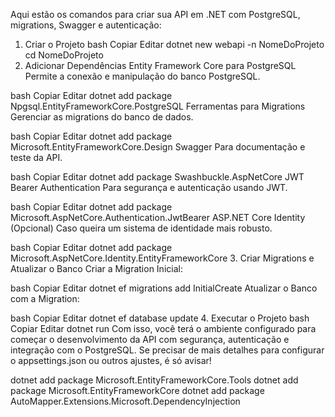 Aqui estão os comandos para criar sua API em .NET com PostgreSQL, migrations, Swagger e autenticação:

1. Criar o Projeto
bash
Copiar
Editar
dotnet new webapi -n NomeDoProjeto
cd NomeDoProjeto
2. Adicionar Dependências
Entity Framework Core para PostgreSQL
Permite a conexão e manipulação do banco PostgreSQL.

bash
Copiar
Editar
dotnet add package Npgsql.EntityFrameworkCore.PostgreSQL
Ferramentas para Migrations
Gerenciar as migrations do banco de dados.

bash
Copiar
Editar
dotnet add package Microsoft.EntityFrameworkCore.Design
Swagger
Para documentação e teste da API.

bash
Copiar
Editar
dotnet add package Swashbuckle.AspNetCore
JWT Bearer Authentication
Para segurança e autenticação usando JWT.

bash
Copiar
Editar
dotnet add package Microsoft.AspNetCore.Authentication.JwtBearer
ASP.NET Core Identity (Opcional)
Caso queira um sistema de identidade mais robusto.

bash
Copiar
Editar
dotnet add package Microsoft.AspNetCore.Identity.EntityFrameworkCore
3. Criar Migrations e Atualizar o Banco
Criar a Migration Inicial:

bash
Copiar
Editar
dotnet ef migrations add InitialCreate
Atualizar o Banco com a Migration:

bash
Copiar
Editar
dotnet ef database update
4. Executar o Projeto
bash
Copiar
Editar
dotnet run
Com isso, você terá o ambiente configurado para começar o desenvolvimento da API com segurança, autenticação e integração com o PostgreSQL. Se precisar de mais detalhes para configurar o appsettings.json ou outros ajustes, é só avisar!


dotnet add package Microsoft.EntityFrameworkCore.Tools
dotnet add package Microsoft.EntityFrameworkCore
dotnet add package AutoMapper.Extensions.Microsoft.DependencyInjection
